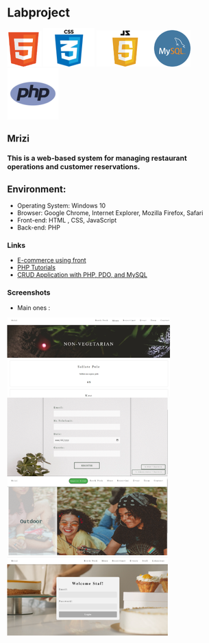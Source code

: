 # Labproject
<img src="assets/images/html5.png" alt="assets/html logo" width="80"> <img src="assets/images/css.png" alt="css logo" width="120"> <img src="assets/js/js.png" alt="jS logo" width="135"><img src="assets/images/mysql.png" alt="mysql logo" width="85"> <img src="assets/images/logo.png" alt="PHP logo" width="120">  


## Mrizi

### This is a web-based system for managing restaurant operations and customer reservations.

 ## Environment:

- Operating System: Windows 10
- Browser: Google Chrome, Internet Explorer, Mozilla Firefox, Safari
- Front-end: HTML , CSS, JavaScript
- Back-end: PHP

### Links

- [E-commerce using front](https://www.youtube.com/watch?v=18Jvyp60Vbg)
- [PHP Tutorials](https://www.w3schools.com/php/)
- [CRUD Application with PHP, PDO, and MySQL](https://codeshack.io/crud-application-php-pdo-mysql/)

### Screenshots
- Main ones :

<img src="config/food1.PNG" width="380"><img src="config/food2.PNG"  width="375"> <br> <img src="config/food3.PNG" width="375"> <img src="config/food4.PNG" width="375">
